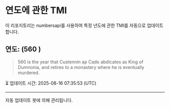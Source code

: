 
# 연도에 관한 TMI

이 리포지토리는 numbersapi를 사용하여 특정 년도에 관한 TMI를 자동으로 업데이트합니다.

## 연도: (560 )
> 560 is the year that Custennin ap Cado abdicates as King of Dumnonia, and retires to a monastery where he is eventually murdered.

⏳ 업데이트 시간: 2025-08-16 07:35:53 (UTC)

---
자동 업데이트 봇에 의해 관리됩니다.
